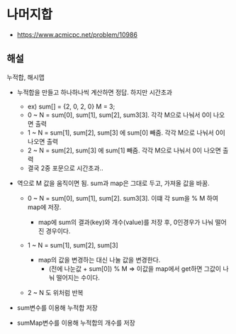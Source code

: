 # 나머지합

- https://www.acmicpc.net/problem/10986

## 해설

누적합, 해시맵


- 누적합을 만들고 하나하나씩 계산하면 정답. 하지만 시간초과
    - ex) sum[] = {2, 0, 2, 0} M = 3;
    - 0 ~ N = sum[0], sum[1], sum[2], sum3[3]. 각각 M으로 나눠서 0이 나오면 출력
    - 1 ~ N = sum[1], sum[2], sum[3] 에 sum[0] 빼줌. 각각 M으로 나눠서 0이 나오면 출력
    - 2 ~ N = sum[2], sum[3] 에 sum[1] 빼줌. 각각 M으로 나눠서 0이 나오면 출력
    - 결국 2중 포문으로 시간초과..

- 역으로 M 값을 움직이면 됨. sum과 map은 그대로 두고, 가져올 값을 바꿈.
    - 0 ~ N = sum[0], sum[1], sum[2]. sum3[3]. 이떄 각 sum을 % M 하여 map에 저장.
        - map에 sum의 결과(key)와 개수(value)를 저장 후,  0인경우가 나눠 떨어진 경우이다.
    - 1 ~ N = sum[1], sum[2], sum[3]
        - map의 값을 변경하는 대신 나눌 값을 변경한다.
            - (전에 나눈값 + sum[0]) % M => 이값을 map에서 get하면 그값이 나눠 떨어지는 수이다.

    - 2 ~ N  도 위처럼 반복

- sum변수를 이용해 누적합 저장
- sumMap변수를 이용해 누적합의 개수를 저장
